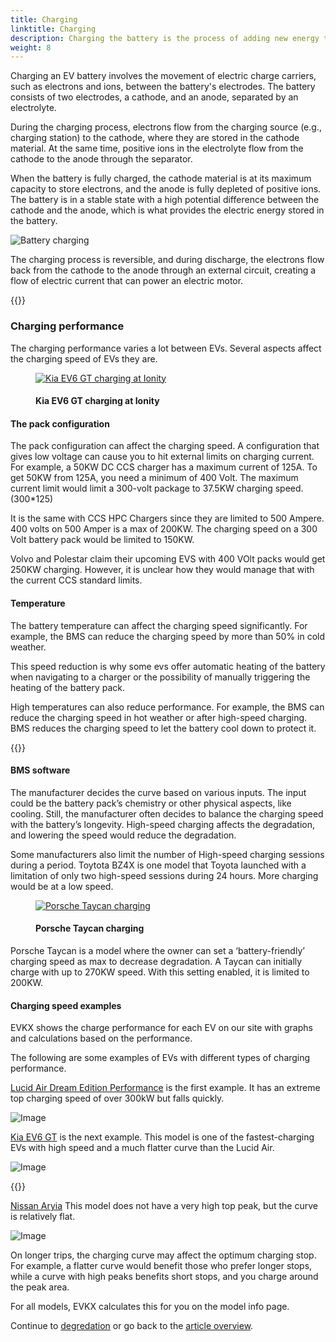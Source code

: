 ```yaml
---
title: Charging
linktitle: Charging
description: Charging the battery is the process of adding new energy to the battery.
weight: 8
---
```

<!-- markdownlint-disable MD033 -->
Charging an EV battery involves the movement of electric charge carriers, such as electrons and ions, between the battery's electrodes. The battery consists of two electrodes, a cathode, and an anode, separated by an electrolyte.

During the charging process, electrons flow from the charging source (e.g., charging station) to the cathode, where they are stored in the cathode material. At the same time, positive ions in the electrolyte flow from the cathode to the anode through the separator.

When the battery is fully charged, the cathode material is at its maximum capacity to store electrons, and the anode is fully depleted of positive ions. The battery is in a stable state with a high potential difference between the cathode and the anode, which is what provides the electric energy stored in the battery.

![Battery charging](batteryconceptcharging.drawio.svg "Charging process")

The charging process is reversible, and during discharge, the electrons flow back from the cathode to the anode through an external circuit, creating a flow of electric current that can power an electric motor.

{{<evkxdisplayaddarticle />}}

### Charging performance

The charging performance varies a lot between EVs. Several aspects affect the charging speed of EVs they are.

<figure>
    <a href="https://media.evkx.net/multimedia/technology/battery/charging/charging_1.jpg">
        <img src="https://media.evkx.net/multimedia/technology/battery/charging/charging_1_st.jpg"
        alt="Kia EV6 GT charging at Ionity" title="Kia EV6 GT charging at Ionity">
    </a>
    <figcaption><h4>Kia EV6 GT charging at Ionity</h4></figcaption>
</figure>

#### The pack configuration

The pack configuration can affect the charging speed. A configuration that gives low voltage can cause you to hit external limits on charging current. For example, a 50KW DC CCS charger has a maximum current of 125A. To get 50KW from 125A, you need a minimum of 400 Volt. The maximum current limit would limit a 300-volt package to 37.5KW charging speed. (300*125)

It is the same with CCS HPC Chargers since they are limited to 500 Ampere. 400 volts on 500 Amper is a max of 200KW. The charging speed on a 300 Volt battery pack would be limited to 150KW.

Volvo and Polestar claim their upcoming EVS with 400  VOlt packs would get 250KW charging. However, it is unclear how they would manage that with the current CCS standard limits.

#### Temperature

The battery temperature can affect the charging speed significantly. For example, the BMS can reduce the charging speed by more than 50% in cold weather.

This speed reduction is why some evs offer automatic heating of the battery when navigating to a charger or the possibility of manually triggering the heating of the battery pack.

High temperatures can also reduce performance. For example, the BMS can reduce the charging speed in hot weather or after high-speed charging. BMS reduces the charging speed to let the battery cool down to protect it.

{{<evkxdisplayaddarticle />}}

#### BMS software

The manufacturer decides the curve based on various inputs. The input could be the battery pack’s chemistry or other physical aspects, like cooling. Still, the manufacturer often decides to balance the charging speed with the battery’s longevity. High-speed charging affects the degradation, and lowering the speed would reduce the degradation.

Some manufacturers also limit the number of High-speed charging sessions during a period. Toytota BZ4X is one model that Toyota launched with a limitation of only two high-speed sessions during 24 hours. More charging would be at a low speed.

<figure>
    <a href="https://media.evkx.net/multimedia/technology/battery/charging/taycancharging_1.jpg">
        <img src="https://media.evkx.net/multimedia/technology/battery/charging/taycancharging_1_st.jpg"
        alt="Porsche Taycan charging" title="Porsche Taycan charging">
    </a>
    <figcaption><h4>Porsche Taycan charging</h4></figcaption>
</figure>

Porsche Taycan is a model where the owner can set a ‘battery-friendly’ charging speed as max to decrease degradation. A Taycan can initially charge with up to 270KW speed. With this setting enabled, it is limited to 200KW.

#### Charging speed examples

EVKX shows the charge performance for each EV on our site with graphs and calculations based on the performance.

The following are some examples of EVs with different types of charging performance.

[Lucid Air Dream Edition Performance](/models/lucid/air/air_dream_edition_performance/chargingcurve/) is the first example. It has an extreme top charging speed of over 300kW but falls quickly.

![Image](/models/lucid/air/air_dream_edition_performance/chargingcurve.svg)

[Kia EV6 GT](/models/kia/ev6/ev6_gt/chargingcurve7/) is the next example.  This model is one of the fastest-charging EVs with high speed and a much flatter curve than the Lucid Air.

![Image](/models/kia/ev6/ev6_gt/chargingcurve.svg)

{{<evkxdisplayaddarticle />}}

[Nissan Aryia](/models/nissan/ariya/ariya_87kwh_e-4orce/chargingcurve/) This model does not have a very high top peak, but the curve is relatively flat.

![Image](/models/nissan/ariya/ariya_87kwh_e-4orce/chargingcurve.svg)

On longer trips, the charging curve may affect the optimum charging stop. For example, a flatter curve would benefit those who prefer longer stops, while a curve with high peaks benefits short stops, and you charge around the peak area.

For all models, EVKX calculates this for you on the model info page.

Continue to [degredation](../degredation/) or go back to the [article overview](../).